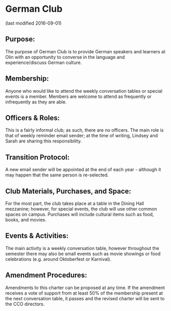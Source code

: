 # German Club
(last modified 2016-09-01)

## Purpose: 
The purpose of German Club is to provide German speakers and learners at Olin with an opportunity to converse in the language and experience/discuss German culture.

## Membership: 
Anyone who would like to attend the weekly conversation tables or special events is a member. Members are welcome to attend as frequently or infrequently as they are able.

## Officers & Roles:
This is a fairly informal club; as such, there are no officers. The main role is that of weekly reminder email sender; at the time of writing, Lindsey and Sarah are sharing this responsibility.

## Transition Protocol:
A new email sender will be appointed at the end of each year - although it may happen that the same person is re-selected.

## Club Materials, Purchases, and Space:
For the most part, the club takes place at a table in the Dining Hall mezzanine; however, for special events, the club will use other common spaces on campus. Purchases will include cultural items such as food, books, and movies.

## Events & Activities:
The main activity is a weekly conversation table, however throughout the semester there may also be small events such as movie showings or food celebrations (e.g. around Oktoberfest or Karnival).

## Amendment Procedures:
Amendments to this charter can be proposed at any time. If the amendment receives a vote of support from at least 50% of the membership present at the next conversation table, it passes and the revised charter will be sent to the CCO directors.
